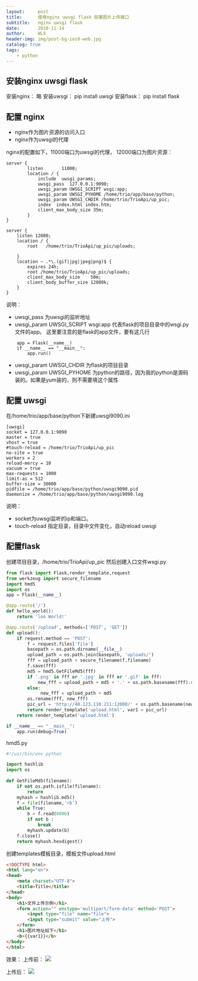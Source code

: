 ```yaml
---
layout:     post
title:      使用nginx uwsgi flask 部署图片上传接口  
subtitle:   nginx uwsgi flask
date:       2018-11-14
author:     WLX
header-img: img/post-bg-ios9-web.jpg
catalog: true
tags:
    - python
---
```


## 安装nginx uwsgi flask
安装nginx： 略
安装uwsgi： pip install uwsgi
安装flask： pip install flask

## 配置 nginx

 - nginx作为图片资源的访问入口
 - nginx作为uwsgi的代理
 
nginx的配置如下，11000端口为uwsgi的代理， 12000端口为图片资源：
```
server {
        listen       11000;
        location / {            
            include  uwsgi_params;
            uwsgi_pass  127.0.0.1:9090;
            uwsgi_param UWSGI_SCRIPT wsgi:app;
            uwsgi_param UWSGI_PYHOME /home/trio/app/base/python;
            uwsgi_param UWSGI_CHDIR /home/trio/TrioApi/up_pic;
            index  index.html index.htm;
            client_max_body_size 35m;
        }
}

server {
	listen 12000;
	location / {
		root   /home/trio/TrioApi/up_pic/uploads;

	}
	location ~ .*\.(gif|jpg|jpeg|png)$ {  
        expires 24h;  
        root /home/trio/TrioApi/up_pic/uploads;
        client_max_body_size    50m;  
        client_body_buffer_size 12800k;  
    }
}
```

说明：

 - uwsgi_pass 为uwsgi的监听地址
 - uwsgi_param UWSGI_SCRIPT wsgi:app  代表flask的项目目录中的wsgi.py文件的app。
    这里要注意的是flask的app文件，要有这几行
```
    app = Flask(__name__)
    if __name__ == "__main__":
        app.run()
```
 - uwsgi_param UWSGI_CHDIR 为flask的项目目录
 - uwsgi_param UWSGI_PYHOME 为python的路径，因为我的python是源码装的。如果是yum装的，则不需要填这个属性

## 配置 uwsgi
在/home/trio/app/base/python下新建uwsgi9090.ini
```
[uwsgi]
socket = 127.0.0.1:9090
master = true
vhost = true
#touch-reload = /home/trio/TrioApi/up_pic
no-site = true
workers = 2
reload-mercy = 10     
vacuum = true 
max-requests = 1000   
limit-as = 512
buffer-size = 30000
pidfile = /home/trio/app/base/python/uwsgi9090.pid
daemonize = /home/trio/app/base/python/uwsgi9090.log
```
说明：
 - socket为uwsgi监听的ip和端口。
 - touch-reload 指定目录，目录中文件变化，自动reload uwsgi

## 配置flask
创建项目目录，/home/trio/TrioApi/up_pic
然后创建入口文件wsgi.py
```python
from flask import Flask,render_template,request
from werkzeug import secure_filename
import hmd5
import os
app = Flask(__name__)

@app.route('/')
def hello_world():
    return 'loo World!'

@app.route('/upload', methods=['POST', 'GET'])
def upload():
    if request.method == 'POST':
        f = request.files['file']
        basepath = os.path.dirname(__file__)
        upload_path = os.path.join(basepath, 'uploads/')
        fff = upload_path + secure_filename(f.filename)
        f.save(fff)
        md5 = hmd5.GetFileMd5(fff)
        if '.png' in fff or '.jpg' in fff or '.gif' in fff:
            new_fff = upload_path + md5 + '.' + os.path.basename(fff).split('.')[1]
        else:
             new_fff = upload_path + md5
        os.rename(fff, new_fff)
        pic_url = 'http://40.123.110.211:12000/' + os.path.basename(new_fff)
        return render_template('upload.html', var1 = pic_url)
    return render_template('upload.html')

if __name__ == "__main__":
    app.run(debug=True)
```
hmd5.py
```python
#!/usr/bin/env python

import hashlib                    
import os
                                  
def GetFileMd5(filename):
    if not os.path.isfile(filename):
        return
    myhash = hashlib.md5()
    f = file(filename,'rb')
    while True:
        b = f.read(8096)
        if not b :
            break
        myhash.update(b)
    f.close()
    return myhash.hexdigest()
```
创建templates模板目录，模板文件upload.html
```html
<!DOCTYPE html>
<html lang="en">
<head>
    <meta charset="UTF-8">
    <title>Title</title>
</head>
<body>
    <h1>文件上传示例</h1>
    <form action="" enctype='multipart/form-data' method='POST'>
        <input type="file" name="file">
        <input type="submit" value="上传">
    </form>
    <h1>图片地址如下</h1>
    <b>{{var1}}</b>
</body>
</html>
```

效果：
上传前：
![](http://40.125.164.174:12000/67809f3141428cf810da5f57b76009a1.png)

上传后：
![](http://40.125.164.174:12000/ae59fa461b862b83f6bac9534af04d21.png)
